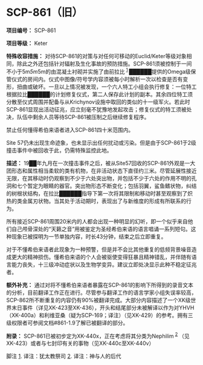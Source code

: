 # SCP-861（旧）
                        

**项目编号：** SCP-861

**项目等级：** Keter

**特殊收容措施：** 对待SCP-861的对策与对任何可移动的Euclid/Keter等级对象相同，除此之外还包括针对辐射及生化事故的预防措施。SCP-861须被控制于一间不小于5m*5m*5m的由混凝土衬砌并实施了由前拉比<sup class='footnoteref'>
 <a shape='rect' class='footnoteref' id='footnoteref-1' href='javascript:;' onclick='WIKIDOT.page.utils.scrollToReference(&apos;footnote-1&apos;)'>1</a>
</sup>██████提供的Omega级保管仪式的房间内。仪式中图像/符号学内容须被每小时解析一次以检查是否有变形，扭曲或破坏。一旦以上情况被发现，一个六人特工小组会执行修复：一位特工根据拉比██████的计划修复仪式，第二人保存此计划的副本。其余四位特工须分散至仪式周围并配备与从Krichynov设施中取回的类似的十一级军火。若此时SCP-861显现出活动征兆，应立刻毫不犹豫地发起攻击；修复仪式的特工须被处决，队伍中剩余人员等待SCP-861被压制之后继续修复程序。

禁止任何懂得希伯来语者进入SCP-861四十米范围内。

Site 57仍未出现生命迹象，也未显示出任何扰动或污染。但是由于SCP-861于2级撞击事件中被回收于此，仍需特殊监控此地。

**描述：** 19██年九月在一次撞击事件之后，被从Site57回收的SCP-861外观是一大团形态和属性相当柔软的类有机物，在非活动状态下直径约三米。尽管延展性接近无限，在其移动时仍观察到不少于六处突出物，并包括不少于六处的作用不明的孔洞和七个暂定为眼睛的器官。突出物形态不断变化；包括羽翼，鲨鱼鳍状物，纠结的树根状结构，在拉比██████指导下第一次将其限制和移动时甚至观察到了炽热的类金属刃状物。当其处于活动期时，表现出了与新维度的形成有所联系的行为。

所有接近SCP-861周围20米内的人都会出现一种明显的幻听，即一个似乎来自他们自己颅骨深处的“天籁之音”用被鉴定为圣经希伯来语的语言唱诵一系列短句。这种现象已被探明为一节单独内容，时长43分钟，结束之后立即重复。

对于不懂希伯来语者此现象为一种预警，但是并不会比其他重复的低频背景噪音造成更大的精神损伤。懂希伯来语的个人会被驱使变得狂暴且精神错乱，并伴随有语言能力丧失，十三级冲动症状以及生物学变异。建议立即处决显示此种不稳定征兆者。

**额外补充：** 通过对将不懂希伯来语者暴露在SCP-861的影响下所得到的录音文本的分析，目前翻译工作正在进行。尽管参与翻译工作的语言学家小组失误率较高，SCP-862所不断重复的内容仍有90%被翻译完成。大部分内容描述了一个XK级世界末日事件（详见XK-423至XK-436），开头和结尾部分未被解译以作为对YHVH（XK-400a）和利维亚桑（疑为SCP-169；译注）（见XK-429）的参考。拥有三级权限者可参阅文档#861-1.9了解已被翻译的部分。

**附录：** SCP-861已被初步定为XK-440x，正在考虑将其分类为Nephilim<sup class='footnoteref'>
 <a shape='rect' class='footnoteref' id='footnoteref-2' href='javascript:;' onclick='WIKIDOT.page.utils.scrollToReference(&apos;footnote-2&apos;)'>2</a>
</sup>（见XK-423）或者与七封印有关的事物（见XK-440c至XK-440v）


脚注
<a shape='rect' href='javascript:;' onclick='WIKIDOT.page.utils.scrollToReference(&apos;footnoteref-1&apos;)'>1</a>. 译注：犹太教祭司
<a shape='rect' href='javascript:;' onclick='WIKIDOT.page.utils.scrollToReference(&apos;footnoteref-2&apos;)'>2</a>. 译注：神与人的后代


                    